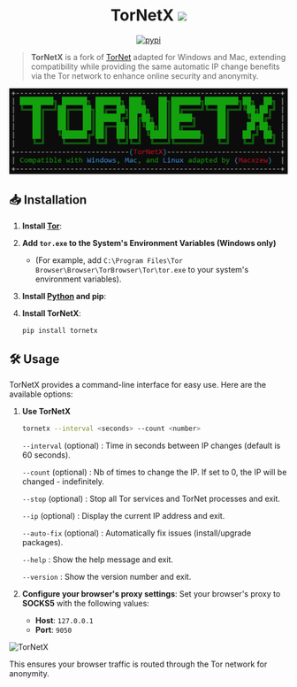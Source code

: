<h1 align="center">TorNetX <img src="https://cdn.pixabay.com/animation/2024/02/25/18/24/18-24-37-183_512.gif" width="40px"></h1>

<p align="center">
<a href="https://pypi.python.org/pypi/tornetx" rel="nofollow">
  <img src="http://img.shields.io/pypi/v/tornetx.png" alt="pypi">
</a>
</p>

> **TorNetX** is a fork of [TorNet](https://github.com/ByteBreach/tornet/) adapted for Windows and Mac, extending compatibility while providing the same automatic IP change benefits via the Tor network to enhance online security and anonymity.

<img alt="TorNetX" src="https://github.com/Macxzew/tornetx/raw/main/src/img/tornetx.png" width="700"/>

## 📥 Installation

1. **Install [Tor](https://www.torproject.org/fr/download/)**:

2. **Add `tor.exe` to the System's Environment Variables (Windows only)**
   - (For example, add `C:\Program Files\Tor Browser\Browser\TorBrowser\Tor\tor.exe` to your system's environment variables).

4. **Install [Python](https://www.python.org/downloads/) and pip**:

5. **Install TorNetX**:

   ```bash
   pip install tornetx
   ```

## 🛠️ Usage

TorNetX provides a command-line interface for easy use. Here are the available options:

1. **Use TorNetX**
   ```bash
   tornetx --interval <seconds> --count <number>
   ```
   `--interval` (optional) : Time in seconds between IP changes (default is 60 seconds).

   `--count` (optional) : Nb of times to change the IP. If set to 0, the IP will be changed - indefinitely.

   `--stop` (optional) : Stop all Tor services and TorNet processes and exit.

   `--ip` (optional) : Display the current IP address and exit.

   `--auto-fix` (optional) : Automatically fix issues (install/upgrade packages).

   `--help` : Show the help message and exit.

   `--version` : Show the version number and exit.


2. **Configure your browser's proxy settings**:
   Set your browser's proxy to **SOCKS5** with the following values:
   - **Host**: `127.0.0.1`
   - **Port**: `9050`

<img alt="TorNetX" src="https://bytebreach.github.io/img/port.png" width="700"/>

This ensures your browser traffic is routed through the Tor network for anonymity.

